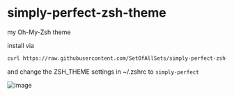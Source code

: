 # simply-perfect-zsh-theme
my Oh-My-Zsh theme

install via
```bash
curl https://raw.githubusercontent.com/SetOfAllSets/simply-perfect-zsh-theme/main/simply-perfect.zsh-theme > ~/.oh-my-zsh/custom/themes/simply-perfect.zsh-theme
```
and change the ZSH_THEME settings in ~/.zshrc to ``simply-perfect``

![image](https://user-images.githubusercontent.com/98566029/215363722-c7f9af18-6152-4118-8a02-1163ca48abfb.png)
